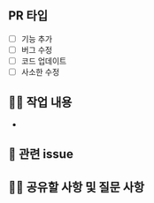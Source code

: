 ## PR 타입

- [ ]  기능 추가
- [ ]  버그 수정
- [ ]  코드 업데이트
- [ ]  사소한 수정

## 👩‍🎤 작업 내용

- 

## 🧚 관련 issue



## 🙋🏼 공유할 사항 및 질문 사항

